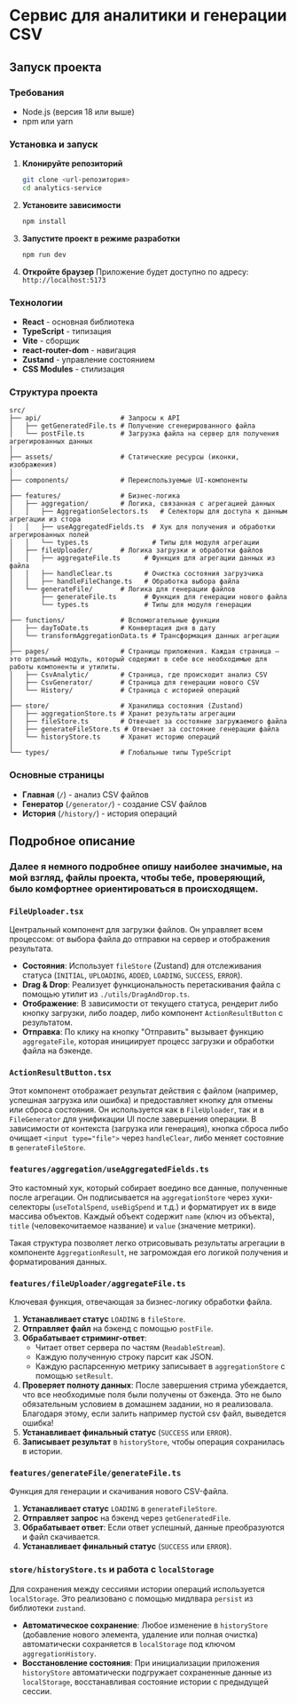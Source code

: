 # Сервис для аналитики и генерации CSV

## Запуск проекта

### Требования
- Node.js (версия 18 или выше)
- npm или yarn

### Установка и запуск

1. **Клонируйте репозиторий**
   ```bash
   git clone <url-репозитория>
   cd analytics-service
   ```

2. **Установите зависимости**
   ```bash
   npm install
   ```

3. **Запустите проект в режиме разработки**
   ```bash
   npm run dev
   ```

4. **Откройте браузер**
   Приложение будет доступно по адресу: `http://localhost:5173`


### Технологии
- **React** - основная библиотека
- **TypeScript** - типизация
- **Vite** - сборщик
- **react-router-dom** - навигация
- **Zustand** - управление состоянием
- **CSS Modules** - стилизация

### Структура проекта

```
src/
├── api/                    # Запросы к API
│   ├── getGeneratedFile.ts # Получение сгенерированного файла
│   └── postFile.ts         # Загрузка файла на сервер для получения агрегированных данных
│
├── assets/                 # Статические ресурсы (иконки, изображения)
│
├── components/             # Переиспользуемые UI-компоненты
│
├── features/               # Бизнес-логика
│   ├── aggregation/        # Логика, связанная с агрегацией данных
│   │   ├── AggregationSelectors.ts   # Селекторы для доступа к данным агрегации из стора
│   │   ├── useAggregatedFields.ts  # Хук для получения и обработки агрегированных полей
│   │   └── types.ts                # Типы для модуля агрегации
│   ├── fileUploader/       # Логика загрузки и обработки файлов
│   │   ├── aggregateFile.ts      # Функция для агрегации данных из файла
│   │   ├── handleClear.ts        # Очистка состояния загрузчика
│   │   ├── handleFileChange.ts   # Обработка выбора файла
│   └── generateFile/       # Логика для генерации файлов
│       ├── generateFile.ts       # Функция для генерации нового файла
│       └── types.ts              # Типы для модуля генерации
│
├── functions/              # Вспомогательные функции
│   ├── dayToDate.ts        # Конвертация дня в дату
│   └── transformAggregationData.ts # Трансформация данных агрегации
│
├── pages/                  # Страницы приложения. Каждая страница — это отдельный модуль, который содержит в себе все необходимые для работы компоненты и утилиты.
│   ├── CsvAnalytic/        # Страница, где происходит анализ CSV
│   ├── CsvGenerator/       # Страница для генерации нового CSV
│   └── History/            # Страница с историей операций
│
├── store/                  # Хранилища состояния (Zustand)
│   ├── aggregationStore.ts # Хранит результаты агрегации
│   ├── fileStore.ts        # Отвечает за состояние загружаемого файла
│   ├── generateFileStore.ts # Отвечает за состояние генерации файла
│   └── historyStore.ts     # Хранит историю операций
│
└── types/                  # Глобальные типы TypeScript
```

### Основные страницы
- **Главная** (`/`) - анализ CSV файлов
- **Генератор** (`/generator/`) - создание CSV файлов
- **История** (`/history/`) - история операций


## Подробное описание
### Далее я немного подробнее опишу наиболее значимые, на мой взгляд, файлы проекта, чтобы тебе, проверяющий, было комфортнее ориентироваться в происходящем.

### `FileUploader.tsx`

Центральный компонент для загрузки файлов. Он управляет всем процессом: от выбора файла до отправки на сервер и отображения результата.

- **Состояния**: Использует `fileStore` (Zustand) для отслеживания статуса (`INITIAL`, `UPLOADING`, `ADDED`, `LOADING`, `SUCCESS`, `ERROR`).
- **Drag & Drop**: Реализует функциональность перетаскивания файла с помощью утилит из `./utils/DragAndDrop.ts`.
- **Отображение**: В зависимости от текущего статуса, рендерит либо кнопку загрузки, либо лоадер, либо компонент `ActionResultButton` с результатом.
- **Отправка**: По клику на кнопку "Отправить" вызывает функцию `aggregateFile`, которая инициирует процесс загрузки и обработки файла на бэкенде.

### `ActionResultButton.tsx`

Этот компонент отображает результат действия с файлом (например, успешная загрузка или ошибка) и предоставляет кнопку для отмены или сброса состояния. Он используется как в `FileUploader`, так и в `FileGenerator` для унификации UI после завершения операции.
В зависимости от контекста (загрузка или генерация), кнопка сброса либо очищает `<input type="file">` через `handleClear`, либо меняет состояние в `generateFileStore`.

### `features/aggregation/useAggregatedFields.ts`

Это кастомный хук, который собирает воедино все данные, полученные после агрегации. Он подписывается на `aggregationStore` через хуки-селекторы (`useTotalSpend`, `useBigSpend` и т.д.) и форматирует их в виде массива объектов. Каждый объект содержит `name` (ключ из объекта), `title` (человекочитаемое название) и `value` (значение метрики).

Такая структура позволяет легко отрисовывать результаты агрегации в компоненте `AggregationResult`, не загромождая его логикой получения и форматирования данных.

### `features/fileUploader/aggregateFile.ts`

Ключевая функция, отвечающая за бизнес-логику обработки файла.

1.  **Устанавливает статус** `LOADING` в `fileStore`.
2.  **Отправляет файл** на бэкенд с помощью `postFile`.
3.  **Обрабатывает стриминг-ответ**:
    - Читает ответ сервера по частям (`ReadableStream`).
    - Каждую полученную строку парсит как JSON.
    - Каждую распарсенную метрику записывает в `aggregationStore` с помощью `setResult`.
4.  **Проверяет полноту данных**: После завершения стрима убеждается, что все необходимые поля были получены от бэкенда. Это не было обязательным условием в домашнем задании, но я реализовала. Благодаря этому, если залить например пустой csv файл, выведется ошибка!
5.  **Устанавливает финальный статус** (`SUCCESS` или `ERROR`).
6.  **Записывает результат** в `historyStore`, чтобы операция сохранилась в истории.

### `features/generateFile/generateFile.ts`

Функция для генерации и скачивания нового CSV-файла.

1.  **Устанавливает статус** `LOADING` в `generateFileStore`.
2.  **Отправляет запрос** на бэкенд через `getGeneratedFile`.
3.  **Обрабатывает ответ**: Если ответ успешный, данные преобразуются и файл скачивается.
4.  **Устанавливает финальный статус** (`SUCCESS` или `ERROR`).

### `store/historyStore.ts` и работа с `localStorage`

Для сохранения между сессиями истории операций используется `localStorage`. Это реализовано с помощью мидлвара `persist` из библиотеки `zustand`.

- **Автоматическое сохранение**: Любое изменение в `historyStore` (добавление нового элемента, удаление или полная очистка) автоматически сохраняется в `localStorage` под ключом `aggregationHistory`.
- **Восстановление состояния**: При инициализации приложения `historyStore` автоматически подгружает сохраненные данные из `localStorage`, восстанавливая состояние истории с предыдущей сессии.
